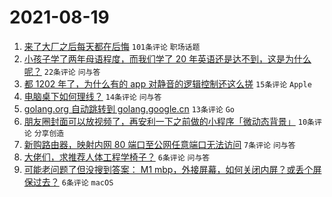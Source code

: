 # 2021-08-19

1. [来了大厂之后每天都在后悔](https://www.v2ex.com/t/796673) `101条评论` `职场话题`
1. [小孩子学了两年母语程度，而我们学了 20 年英语还是达不到，这是为什么呢？](https://www.v2ex.com/t/796682) `22条评论` `问与答`
1. [都 1202 年了，为什么有的 app 对静音的逻辑控制还这么搓](https://www.v2ex.com/t/796662) `15条评论` `Apple`
1. [电脑桌下如何理线？](https://www.v2ex.com/t/796671) `14条评论` `问与答`
1. [golang.org 自动跳转到 golang.google.cn](https://www.v2ex.com/t/796683) `13条评论` `Go`
1. [朋友圈封面可以放视频了，再安利一下之前做的小程序「微动态背景」](https://www.v2ex.com/t/796672) `10条评论` `分享创造`
1. [新购路由器，映射内网 80 端口至公网任意端口无法访问](https://www.v2ex.com/t/796675) `7条评论` `问与答`
1. [大佬们，求推荐人体工程学椅子？](https://www.v2ex.com/t/796693) `6条评论` `问与答`
1. [可能老问题了但没搜到答案： M1 mbp，外接屏幕，如何关闭内屏？或丢个屏保过去？](https://www.v2ex.com/t/796685) `6条评论` `macOS`
